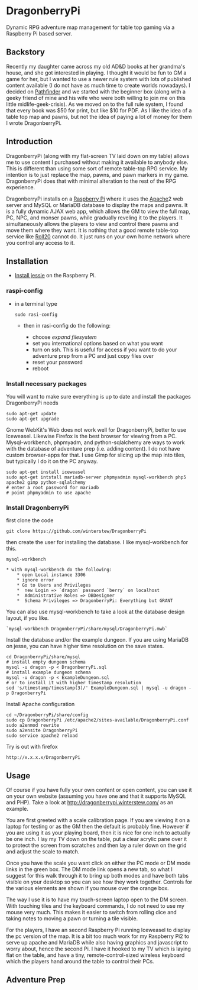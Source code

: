 # DragonberryPi

Dynamic RPG adventure map management for table top gaming 
via a Raspberry Pi based server.

## Backstory

Recently my daughter came across my old AD&D books at her grandma's house, and
she got interested in playing.  I thought it would be fun to GM a game for her,
but I wanted to use a newer rule system with lots of published content
available (I do not have as much time to create worlds nowadays).  I decided on
[Pathfinder][] and we started with the beginner box (along with a geeky friend
of mine and his wife who were both willing to join me on this little
midlife-geek-crisis).  As we moved on to the full rule system, I found that
every book was $50 for print, but like $10 for PDF.  As I like the idea of a
table top map and pawns, but not the idea of paying a lot of money for them I
wrote DragonberryPi.

[Pathfinder]: http://paizo.com

## Introduction

DragonberryPi (along with my flat-screen TV laid down on my table) allows me to
use content I purchased without making it available to anybody else.  This is
different than using some sort of remote table-top RPG service.  My intention
is to just replace the map, pawns, and pawn markers in my game.  DragonberryPi
does that with minimal alteration to the rest of the RPG experience.

DragonberryPi installs on a [Raspberry Pi] where it uses the [Apache]2 web
server and MySQL or MariaDB database to display the maps and pawns.  It is a
fully dynamic AJAX web app, which allows the GM to view the full map, PC, NPC,
and monser pawns, while gradually reveling it to the players.  It
simultaneously allows the players to view and control there pawns and move them
where they want.  It is nothing that a good remote table-top service like
[Roll20] cannot do.  It just runs on your own home network where you control
any access to it.

[Raspberry Pi]: https://www.raspberrypi.org/
[Apache]: http://www.apache.org/
[MySQL]: http://www.mysql.com/
[MariaDB]: https://mariadb.org/
[Roll20]: https://roll20.net/
[donjon]: http://donjon.bin.sh/

## Installation

* [Install jessie][pi-install] on the Raspberry Pi.

### raspi-config

* in a terminal type

    `sudo rasi-config`

    * then in rasi-config do the following:

        * choose *expand filesystem*
        * set you international options based on what you want
        * turn on ssh.  This is useful for access if you want to do your adventure prep from a PC and just copy files over
        * reset your password
        * reboot
    
### Install necessary packages

You will want to make sure everything is up to date and install the packages
DragonberryPi needs

    sudo apt-get update
    sudo apt-get upgrade

Gnome WebKit's Web does not work well for DragonberryPi, better to use
Iceweasel.  Likewise Firefox is the best browser for viewing from a PC.
Mysql-workbench, phpmyadm, and python-sqlalchemy are ways to work with the
database of adventure prep (i.e. adding content).  I do not have custom
browser-apps for that.  I use Gimp for slicing up the map into tiles, but
typically I do it on the PC anyway.
    
    sudo apt-get install iceweasel
    sudo apt-get intstall mariadb-server phpmyadmin mysql-workbench php5 apache2 gimp python-sqlalchemy
    # enter a root password for mariadb
    # point phpmyadmin to use apache
    
### Install DragonberryPi

first clone the code

    git clone https://github.com/winterstew/DragonberryPi
    
then create the user for installing the database.  I like mysql-workbench for
this. 

    mysql-workbench

    * with mysql-workbench do the following:
        * open Local instance 3306
        * ignore error
        * Go to Users and Privileges
        *  new Login => `dragon` password `berry` on localhost
        *  Administrative Roles => DBDesigner
        *  Schema Privileges => DragonberryPi: Everything but GRANT

You can also use mysql-workbench to take a look at the database design layout,
if you like.  

    `mysql-workbench DragonberryPi/share/mysql/DragonberryPi.mwb`
    
Install the database and/or the example dungeon.  If you are using MariaDB on
jesse, you can have higher time resolution on the save states.

    cd DragonberryPi/share/mysql
    # install empty dungeon schema
    mysql -u dragon -p < DragonberryPi.sql
    # install example dungeon schema
    mysql -u dragon -p < ExampleDungeon.sql
    # or to install it with higher timestamp resolution
    sed 's/timestamp/timestamp(3)/' ExampleDungeon.sql | mysql -u dragon -p DragonberryPi

    
Install Apache configuration 

    cd ~/DragonberryPi/share/config
    sudo cp DragonberryPi /etc/apache2/sites-available/DragonberryPi.conf
    sudo a2enmod rewrite
    sudo a2ensite DragonberryPi
    sudo service apache2 reload
    
Try is out with firefox

    http://x.x.x.x/DragonberryPi

[pi-install]: https://www.raspberrypi.org/documentation/installation/installing-images/README.md

## Usage

Of course if you have fully your own content or open content, you can use it on
your own website (assuming you have one and that it supports MySQL and PHP).
Take a look at http://dragonberrypi.winterstew.com/ as an example.

You are first greeted with a scale calibration page.  If you are viewing it on
a laptop for testing or as the GM then the default is probably fine.  However
if you are using it as your playing board, then it is nice for one inch to
actually be one inch.  I lay my TV down on the table, put a clear acrylic
pane over it to protect the screen from scratches and then lay a ruler down
on the grid and adjust the scale to match.

Once you have the scale you want click on either the PC mode or DM mode links
in the green box.  The DM mode link opens a new tab, so what I suggest for this
walk through it to bring up both modes and have both tabs visible on your
desktop so you can see how they work together.  Controls for the various
elements are shown if you mouse over the orange box.

The way I use it is to have my touch-screen laptop open to the DM screen.  With
touching tiles and the keyboard commands, I do not need to use my mouse very
much.  This makes it easier to switch from rolling dice and taking notes to
moving a pawn or turning a tile visible.  

For the players, I have an second Raspberry Pi running Iceweasel to display the
pc version of the map.  It is a bit too much work for my Raspberry Pi2 to serve
up apache and MariaDB while also having graphics and javascript to worry about,
hence the second Pi.  I have it hooked to my TV which is laying flat on the
table, and have a tiny, remote-control-sized wireless keyboard which the
players hand around the table to control their PCs.

## Adventure Prep

